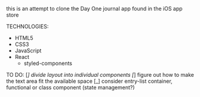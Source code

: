 this is an attempt to clone the Day One journal app found in the iOS app store


TECHNOLOGIES:
- HTML5
- CSS3
- JavaScript
- React
  - styled-components


TO DO:
[_]   divide layout into individual components
[_]   figure out how to make the text area fit the available space
[_]   consider entry-list container, functional or class component (state management?)